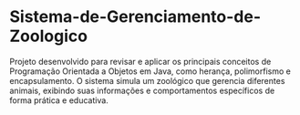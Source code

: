 # Sistema-de-Gerenciamento-de-Zoologico
Projeto desenvolvido para revisar e aplicar os principais conceitos de Programação Orientada a Objetos em Java, como herança, polimorfismo e encapsulamento. O sistema simula um zoológico que gerencia diferentes animais, exibindo suas informações e comportamentos específicos de forma prática e educativa.
